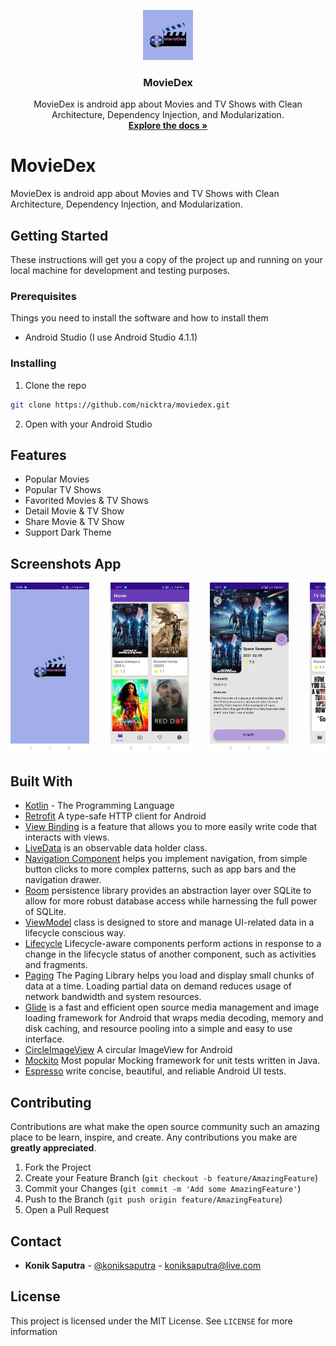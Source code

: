 <p align="center">
  <a href="https://github.com/nicktra/moviedex">
    <img src="app/src/main/res/drawable/icon.png" alt="Logo" width="80" height="80">
  </a>
</p>

<h3 align="center">MovieDex</h3>

<p align="center">
    MovieDex is android app about Movies and TV Shows with Clean Architecture, Dependency Injection, and Modularization.
    <br />
    <a href="https://github.com/nicktra/moviedex"><strong>Explore the docs »</strong></a>
</p>


# MovieDex

MovieDex is android app about Movies and TV Shows with Clean Architecture, Dependency Injection, and Modularization.

## Getting Started

These instructions will get you a copy of the project up and running on your local machine for development and testing purposes.

### Prerequisites

Things you need to install the software and how to install them

* Android Studio (I use Android Studio 4.1.1)

### Installing

1. Clone the repo
```sh
git clone https://github.com/nicktra/moviedex.git
```
2. Open with your Android Studio

## Features

* Popular Movies
* Popular TV Shows
* Favorited Movies & TV Shows
* Detail Movie & TV Show
* Share Movie & TV Show
* Support Dark Theme

## Screenshots App
<pre>
<img src="screenshots/screenshot1.jpg" width="25%">    <img src="screenshots/screenshot2.jpg" width="25%">    <img src="screenshots/screenshot3.jpg" width="25%">    <img src="screenshots/screenshot4.jpg" width="25%">    <img src="screenshots/screenshot5.jpg" width="25%">    <img src="screenshots/screenshot6.jpg" width="25%">    <img src="screenshots/screenshot7.jpg" width="25%">    <img src="screenshots/screenshot8.jpg" width="25%">    <img src="screenshots/screenshot9.jpg" width="25%">
</pre>

## Built With

* [Kotlin](https://kotlinlang.org/) - The Programming Language
* [Retrofit](https://github.com/square/retrofit) A type-safe HTTP client for Android
* [View Binding](https://developer.android.com/topic/libraries/view-binding) is a feature that allows you to more easily write code that interacts with views.
* [LiveData](https://developer.android.com/topic/libraries/architecture/livedata) is an observable data holder class.
* [Navigation Component](https://developer.android.com/guide/navigation) helps you implement navigation, from simple button clicks to more complex patterns, such as app bars and the navigation drawer.
* [Room](https://developer.android.com/topic/libraries/architecture/room) persistence library provides an abstraction layer over SQLite to allow for more robust database access while harnessing the full power of SQLite.
* [ViewModel](https://developer.android.com/topic/libraries/architecture/viewmodel) class is designed to store and manage UI-related data in a lifecycle conscious way. 
* [Lifecycle](https://developer.android.com/topic/libraries/architecture/lifecycle) Lifecycle-aware components perform actions in response to a change in the lifecycle status of another component, such as activities and fragments.
* [Paging](https://developer.android.com/topic/libraries/architecture/paging) The Paging Library helps you load and display small chunks of data at a time. Loading partial data on demand reduces usage of network bandwidth and system resources.
* [Glide](https://github.com/bumptech/glide) is a fast and efficient open source media management and image loading framework for Android that wraps media decoding, memory and disk caching, and resource pooling into a simple and easy to use interface.
* [CircleImageView](https://github.com/hdodenhof/CircleImageView) A circular ImageView for Android
* [Mockito](https://github.com/mockito/mockito) Most popular Mocking framework for unit tests written in Java.
* [Espresso](https://developer.android.com/training/testing/espresso/index.html) write concise, beautiful, and reliable Android UI tests.


## Contributing

Contributions are what make the open source community such an amazing place to be learn, inspire, and create. Any contributions you make are **greatly appreciated**.

1. Fork the Project
2. Create your Feature Branch (`git checkout -b feature/AmazingFeature`)
3. Commit your Changes (`git commit -m 'Add some AmazingFeature'`)
4. Push to the Branch (`git push origin feature/AmazingFeature`)
5. Open a Pull Request

## Contact

* **Konik Saputra** - [@koniksaputra](https://twitter.com/koniksaputra) - koniksaputra@live.com

## License

This project is licensed under the MIT License. See `LICENSE` for more information